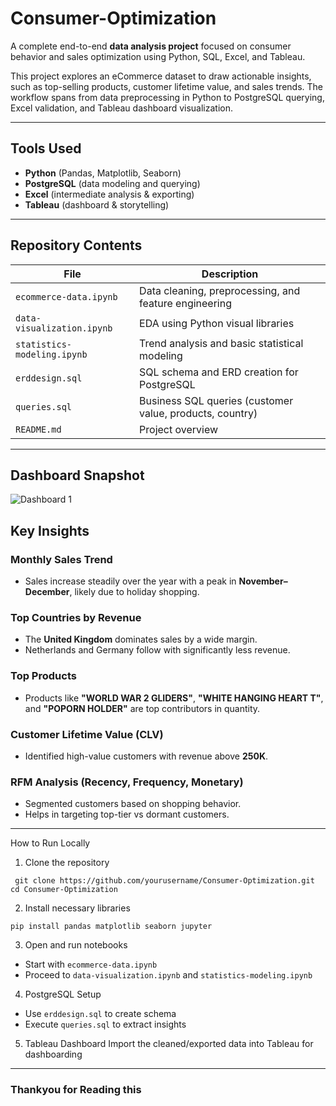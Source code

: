 # Consumer-Optimization

A complete end-to-end **data analysis project** focused on consumer behavior and sales optimization using Python, SQL, Excel, and Tableau.

This project explores an eCommerce dataset to draw actionable insights, such as top-selling products, customer lifetime value, and sales trends. The workflow spans from data preprocessing in Python to PostgreSQL querying, Excel validation, and Tableau dashboard visualization.

---

## Tools Used

- **Python** (Pandas, Matplotlib, Seaborn)
- **PostgreSQL** (data modeling and querying)
- **Excel** (intermediate analysis & exporting)
- **Tableau** (dashboard & storytelling)

---

## Repository Contents

| File | Description |
|------|-------------|
| `ecommerce-data.ipynb` | Data cleaning, preprocessing, and feature engineering |
| `data-visualization.ipynb` | EDA using Python visual libraries |
| `statistics-modeling.ipynb` | Trend analysis and basic statistical modeling |
| `erddesign.sql` | SQL schema and ERD creation for PostgreSQL |
| `queries.sql` | Business SQL queries (customer value, products, country) |
| `README.md` | Project overview |

---
## Dashboard Snapshot

![Dashboard 1](https://github.com/user-attachments/assets/bf02edab-a6a3-4e3f-a032-5c1ece53a436)


## Key Insights

### Monthly Sales Trend
- Sales increase steadily over the year with a peak in **November–December**, likely due to holiday shopping.

### Top Countries by Revenue
- The **United Kingdom** dominates sales by a wide margin.
- Netherlands and Germany follow with significantly less revenue.

### Top Products
- Products like **"WORLD WAR 2 GLIDERS"**, **"WHITE HANGING HEART T"**, and **"POPORN HOLDER"** are top contributors in quantity.

### Customer Lifetime Value (CLV)
- Identified high-value customers with revenue above **250K**.

### RFM Analysis (Recency, Frequency, Monetary)
- Segmented customers based on shopping behavior.
- Helps in targeting top-tier vs dormant customers.

---


 How to Run Locally
1. Clone the repository
```
 git clone https://github.com/yourusername/Consumer-Optimization.git
cd Consumer-Optimization
```
2. Install necessary libraries
```
pip install pandas matplotlib seaborn jupyter
```
3. Open and run notebooks
 - Start with ``` ecommerce-data.ipynb ```
 - Proceed to ``` data-visualization.ipynb ``` and ``` statistics-modeling.ipynb ``` 
4. PostgreSQL Setup
- Use ``` erddesign.sql ``` to create schema
- Execute ``` queries.sql ``` to extract insights
5. Tableau Dashboard
Import the cleaned/exported data into Tableau for dashboarding

---
### Thankyou for Reading this
